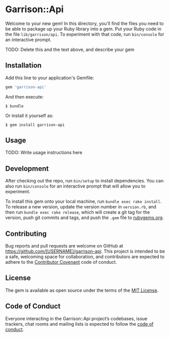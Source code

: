 # Garrison::Api

Welcome to your new gem! In this directory, you'll find the files you need to be able to package up your Ruby library into a gem. Put your Ruby code in the file `lib/garrison/api`. To experiment with that code, run `bin/console` for an interactive prompt.

TODO: Delete this and the text above, and describe your gem

## Installation

Add this line to your application's Gemfile:

```ruby
gem 'garrison-api'
```

And then execute:

    $ bundle

Or install it yourself as:

    $ gem install garrison-api

## Usage

TODO: Write usage instructions here

## Development

After checking out the repo, run `bin/setup` to install dependencies. You can also run `bin/console` for an interactive prompt that will allow you to experiment.

To install this gem onto your local machine, run `bundle exec rake install`. To release a new version, update the version number in `version.rb`, and then run `bundle exec rake release`, which will create a git tag for the version, push git commits and tags, and push the `.gem` file to [rubygems.org](https://rubygems.org).

## Contributing

Bug reports and pull requests are welcome on GitHub at https://github.com/[USERNAME]/garrison-api. This project is intended to be a safe, welcoming space for collaboration, and contributors are expected to adhere to the [Contributor Covenant](http://contributor-covenant.org) code of conduct.

## License

The gem is available as open source under the terms of the [MIT License](https://opensource.org/licenses/MIT).

## Code of Conduct

Everyone interacting in the Garrison::Api project’s codebases, issue trackers, chat rooms and mailing lists is expected to follow the [code of conduct](https://github.com/[USERNAME]/garrison-api/blob/master/CODE_OF_CONDUCT.md).
